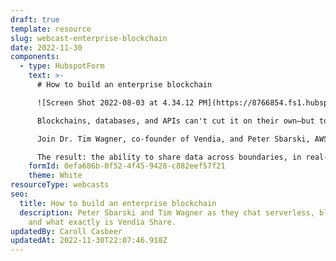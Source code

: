 ```yaml
---
draft: true
template: resource
slug: webcast-enterprise-blockchain
date: 2022-11-30
components:
  - type: HubspotForm
    text: >-
      # How to build an enterprise blockchain

      ![Screen Shot 2022-08-03 at 4.34.12 PM](https://8766854.fs1.hubspotusercontent-na1.net/hubfs/8766854/Screen%20Shot%202022-08-03%20at%204.34.12%20PM.png)Blockchains weren't built to scale too well. But when Dr. Tim Wagner, inventor of AWS Lambda, built one in the cloud with the latest serverless technologies he created the first enterprise-ready blockchain.

      Blockchains, databases, and APIs can't cut it on their own—but together they will modernize data sharing.

      Join Dr. Tim Wagner, co-founder of Vendia, and Peter Sbarski, AWS Serverless Hero, as they talk about bringing blockchains, cloud databases, serverless, and APIs together in one solution.

      The result: the ability to share data across boundaries, in real-time.
    formId: 0efa686b-0f52-4f45-9428-c882eef57f21
    theme: White
resourceType: webcasts
seo:
  title: How to build an enterprise blockchain
  description: Peter Sbarski and Tim Wagner as they chat serverless, blockchain,
    and what exactly is Vendia Share.
updatedBy: Caroll Casbeer
updatedAt: 2022-11-30T22:07:46.918Z
---
```

